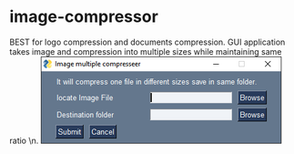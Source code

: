 # image-compressor
BEST for logo compression and documents compression. GUI application takes image and compression into multiple sizes while maintaining same ratio \n.
![Image description](image.PNG)
